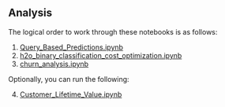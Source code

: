 ## Analysis

The logical order to work through these notebooks is as follows:

1) [Query_Based_Predictions.ipynb](Query_Based_Predictions.ipynb)  
2) [h2o_binary_classification_cost_optimization.ipynb](h2o_binary_classification_cost_optimization.ipynb)  
3) [churn_analysis.ipynb](churn_analysis.ipynb)  

Optionally, you can run the following:

4) [Customer_Lifetime_Value.ipynb](Customer_Lifetime_Value.ipynb)  

